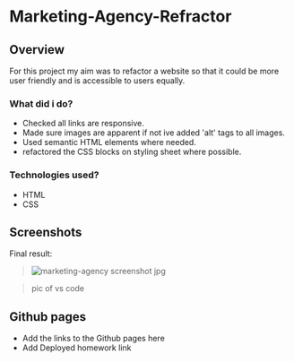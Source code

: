 # Marketing-Agency-Refractor

## Overview

For this project my aim was to refactor a website so that it could be more user friendly and is accessible to users equally.

### What did i do?

- Checked all links are responsive.
- Made sure images are apparent if not ive added 'alt' tags to all images.
- Used semantic HTML elements where needed.
- refactored the CSS blocks on styling sheet where possible.

### Technologies used?

- HTML
- CSS

## Screenshots

Final result:
> ![marketing-agency screenshot jpg](https://user-images.githubusercontent.com/87497969/133907582-0d22388b-19c1-4685-9fa7-00dde3e86d2d.jpg)

> pic of vs code

## Github pages

- Add the links to the Github pages here
- Add Deployed homework link

